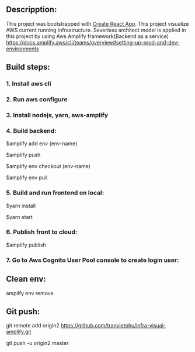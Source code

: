 ## Descripption:
This project was bootstrapped with [Create React App](https://github.com/facebook/create-react-app).
This project visualize AWS current running infrastructure. 
Severless architect model is applied in this project by using Aws Amplify framework(Backend as a service) 
https://docs.amplify.aws/cli/teams/overview#setting-up-prod-and-dev-environments


## Build steps:
### 1. Install aws cli

### 2. Run aws configure

### 3. Install nodejs, yarn, aws-amplify

### 4. Build backend: 
$amplify add env  (env-name)

$amplify push

$amplify env checkout (env-name)

$amplify env pull

### 5. Build and run frontend on local:
$yarn install

$yarn start

### 6. Publish front to cloud:
$amplify publish

### 7. Go to Aws Cognito User Pool console to create login user:



## Clean env:
amplify env remove <env name>


## Git push:
git remote add origin2 https://github.com/tranvietphu/infra-visual-amplify.git

git push -u origin2 master